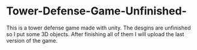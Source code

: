 # Tower-Defense-Game-Unfinished-
This is a tower defense game made with unity. The desgins are unfinished so I put some 3D objects. After finishing all of them I will upload the last version of the game.
